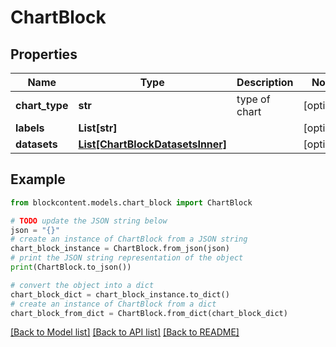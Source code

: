 # ChartBlock


## Properties

Name | Type | Description | Notes
------------ | ------------- | ------------- | -------------
**chart_type** | **str** | type of chart | [optional] 
**labels** | **List[str]** |  | [optional] 
**datasets** | [**List[ChartBlockDatasetsInner]**](ChartBlockDatasetsInner.md) |  | [optional] 

## Example

```python
from blockcontent.models.chart_block import ChartBlock

# TODO update the JSON string below
json = "{}"
# create an instance of ChartBlock from a JSON string
chart_block_instance = ChartBlock.from_json(json)
# print the JSON string representation of the object
print(ChartBlock.to_json())

# convert the object into a dict
chart_block_dict = chart_block_instance.to_dict()
# create an instance of ChartBlock from a dict
chart_block_from_dict = ChartBlock.from_dict(chart_block_dict)
```
[[Back to Model list]](../README.md#documentation-for-models) [[Back to API list]](../README.md#documentation-for-api-endpoints) [[Back to README]](../README.md)


